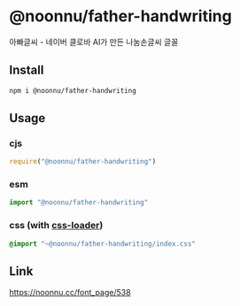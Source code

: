 # @noonnu/father-handwriting
아빠글씨 - 네이버 클로바 AI가 만든 나눔손글씨 글꼴

## Install
```sh
npm i @noonnu/father-handwriting
```
## Usage
### cjs
```js
require("@noonnu/father-handwriting")
```
### esm
```js
import "@noonnu/father-handwriting"
```
### css (with [css-loader](https://github.com/webpack-contrib/css-loader))
```css
@import "~@noonnu/father-handwriting/index.css"
```

## Link
https://noonnu.cc/font_page/538